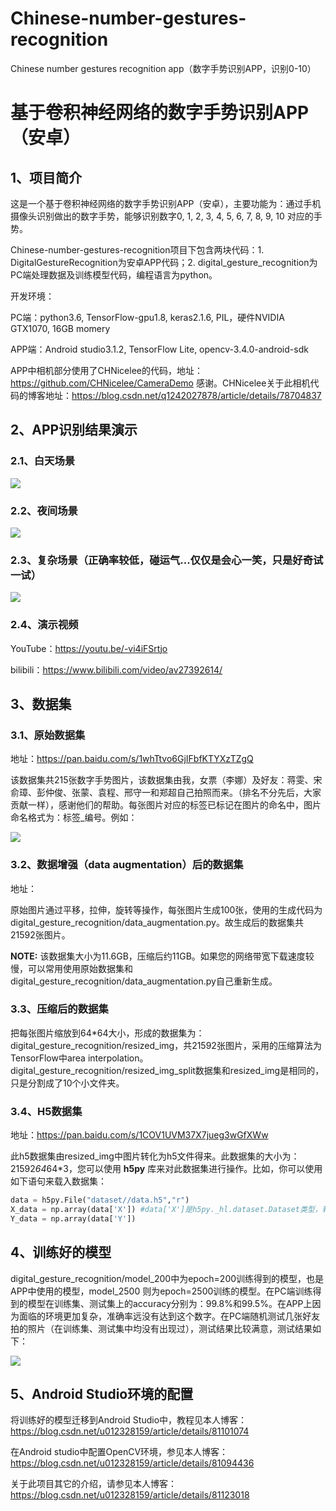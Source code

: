 # Chinese-number-gestures-recognition
Chinese number gestures recognition app（数字手势识别APP，识别0-10）

# 基于卷积神经网络的数字手势识别APP（安卓）

## 1、项目简介
这是一个基于卷积神经网络的数字手势识别APP（安卓），主要功能为：通过手机摄像头识别做出的数字手势，能够识别数字0, 1, 2, 3, 4, 5, 6, 7, 8, 9, 10 对应的手势。

Chinese-number-gestures-recognition项目下包含两块代码：1. DigitalGestureRecognition为安卓APP代码；2. digital_gesture_recognition为PC端处理数据及训练模型代码，编程语言为python。

开发环境：

PC端：python3.6, TensorFlow-gpu1.8, keras2.1.6, PIL，硬件NVIDIA GTX1070, 16GB momery

APP端：Android studio3.1.2, TensorFlow Lite, opencv-3.4.0-android-sdk

APP中相机部分使用了CHNicelee的代码，地址：https://github.com/CHNicelee/CameraDemo 感谢。CHNicelee关于此相机代码的博客地址：https://blog.csdn.net/q1242027878/article/details/78704837

## 2、APP识别结果演示

### 2.1、白天场景
![](img/白天场景.jpg)

### 2.2、夜间场景
![](img/夜间场景.jpg)

### 2.3、复杂场景（正确率较低，碰运气...仅仅是会心一笑，只是好奇试一试）
![](img/复杂场景碰运气.jpg)

### 2.4、演示视频
YouTube：https://youtu.be/-vi4iFSrtjo

bilibili：https://www.bilibili.com/video/av27392614/

## 3、数据集
### 3.1、原始数据集

地址：https://pan.baidu.com/s/1whTtvo6GjIFbfKTYXzTZgQ 

该数据集共215张数字手势图片，该数据集由我，女票（李娜）及好友：蒋雯、宋俞璋、彭仲俊、张蒙、袁程、邢守一和郑超自己拍照而来。（排名不分先后，大家贡献一样），感谢他们的帮助。每张图片对应的标签已标记在图片的命名中，图片命名格式为：标签_编号。例如：

![](img/data_example.jpg)

### 3.2、数据增强（data augmentation）后的数据集

地址：

原始图片通过平移，拉伸，旋转等操作，每张图片生成100张，使用的生成代码为 digital_gesture_recognition/data_augmentation.py。故生成后的数据集共21592张图片。

**NOTE:** 该数据集大小为11.6GB，压缩后约11GB。如果您的网络带宽下载速度较慢，可以常用使用原始数据集和digital_gesture_recognition/data_augmentation.py自己重新生成。

### 3.3、压缩后的数据集

把每张图片缩放到64*64大小，形成的数据集为：digital_gesture_recognition/resized_img，共21592张图片，采用的压缩算法为TensorFlow中area interpolation。digital_gesture_recognition/resized_img_split数据集和resized_img是相同的，只是分割成了10个小文件夹。

### 3.4、H5数据集

地址：https://pan.baidu.com/s/1COV1UVM37X7jueg3wGfXWw

此h5数据集由resized_img中图片转化为h5文件得来。此数据集的大小为：21592*64*64*3，您可以使用 **h5py** 库来对此数据集进行操作。比如，你可以使用如下语句来载入数据集：

```python
data = h5py.File("dataset//data.h5","r")
X_data = np.array(data['X']) #data['X']是h5py._hl.dataset.Dataset类型，转化为array
Y_data = np.array(data['Y'])
```
## 4、训练好的模型

digital_gesture_recognition/model_200中为epoch=200训练得到的模型，也是APP中使用的模型，model_2500 则为epoch=2500训练的模型。在PC端训练得到的模型在训练集、测试集上的accuracy分别为：99.8%和99.5%。在APP上因为面临的环境更加复杂，准确率远没有达到这个数字。在PC端随机测试几张好友拍的照片（在训练集、测试集中均没有出现过），测试结果比较满意，测试结果如下：

![](img/pc测试.jpg)

## 5、Android Studio环境的配置

将训练好的模型迁移到Android Studio中，教程见本人博客：https://blog.csdn.net/u012328159/article/details/81101074

在Android studio中配置OpenCV环境，参见本人博客：https://blog.csdn.net/u012328159/article/details/81094436

关于此项目其它的介绍，请参见本人博客：https://blog.csdn.net/u012328159/article/details/81123018



